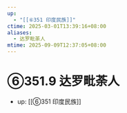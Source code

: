 ```yaml
---
up:
  - "[[⑥351 印度民族]]"
ctime: 2025-03-01T13:39:16+08:00
aliases:
  - 达罗毗荼人
mtime: 2025-09-09T12:37:05+08:00
---
```


# ⑥351.9 达罗毗荼人

- up: [[⑥351 印度民族]]

